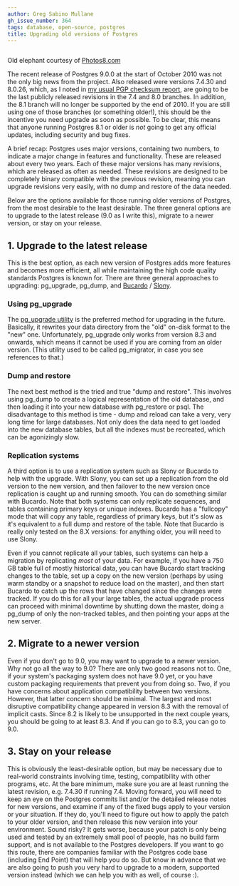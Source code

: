 ```yaml
---
author: Greg Sabino Mullane
gh_issue_number: 364
tags: database, open-source, postgres
title: Upgrading old versions of Postgres
---
```


[](upgrading-old-versions-of-postgres/image-0-big.jpeg)

<a href="/blog/2010/10/11/upgrading-old-versions-of-postgres/image-0-big.jpeg" onblur="try {parent.deselectBloggerImageGracefully();} catch(e) {}"><img alt="" border="0" id="BLOGGER_PHOTO_ID_5526807649435102418" src="/blog/2010/10/11/upgrading-old-versions-of-postgres/image-0.jpeg"/></a>

Old elephant courtesy of [Photos8.com](http://photos8.com)

The recent release of Postgres 9.0.0 at the start of October 2010 was not the only big news from the project. Also released were versions 7.4.30 and 8.0.26, which, as I noted in [my usual PGP checksum report](http://www.gtsm.com/postgres_sigs.html), are going to be the last publicly released revisions in the 7.4 and 8.0 branches. In addition, the 8.1 branch will no longer be supported by the end of 2010. If you are still using one of those branches (or something older!), this should be the incentive you need upgrade as soon as possible. To be clear, this means that anyone running Postgres 8.1 or older is *not* going to get any official updates, including security and bug fixes.

A brief recap: Postgres uses major versions, containing two numbers, to indicate a major change in features and functionality. These are released about every two years. Each of these major versions has many revisions, which are released as often as needed. These revisions are designed to be completely binary compatible with the previous revision, meaning you can upgrade revisions very easily, with no dump and restore of the data needed.

Below are the options available for those running older versions of Postgres, from the most desirable to the least desirable. The three general options are to upgrade to the latest release (9.0 as I write this), migrate to a newer version, or stay on your release.

## 1. Upgrade to the latest release

This is the best option, as each new version of Postgres adds more features and becomes more efficient, all while maintaining the high code quality standards Postgres is known for. There are three general approaches to upgrading: pg_upgrade, pg_dump, and [Bucardo](http://bucardo.org/wiki/Bucardo) / [Slony](http://slony.info/).

### Using pg_upgrade

The [pg_upgrade utility](http://www.postgresql.org/docs/current/static/pgupgrade.html) is the preferred method for upgrading in the future. Basically, it rewrites your data directory from the "old" on-disk format to the "new" one. Unfortunately, pg_upgrade only works from version 8.3 and onwards, which means it cannot be used if you are coming from an older version. (This utility used to be called pg_migrator, in case you see references to that.)

### Dump and restore

The next best method is the tried and true "dump and restore". This involves using pg_dump to create a logical representation of the old database, and then loading it into your new database with pg_restore or psql. The disadvantage to this method is time - dump and reload can take a very, very long time for large databases. Not only does the data need to get loaded into the new database tables, but all the indexes must be recreated, which can be agonizingly slow.

### Replication systems

A third option is to use a replication system such as Slony or Bucardo to help with the upgrade. With Slony, you can set up a replication from the old version to the new version, and then failover to the new version once replication is caught up and running smooth. You can do something similar with Bucardo. Note that both systems can only replicate sequences, and tables containing primary keys or unique indexes. Bucardo has a "fullcopy" mode that will copy any table, regardless of primary keys, but it's slow as it's equivalent to a full dump and restore of the table. Note that Bucardo is really only tested on the 8.X versions: for anything older, you will need to use Slony.

Even if you cannot replicate all your tables, such systems can help a migration by replicating *most* of your data. For example, if you have a 750 GB table full of mostly historical data, you can have Bucardo start tracking changes to the table, set up a copy on the new version (perhaps by using warm standby or a snapshot to reduce load on the master), and then start Bucardo to catch up the rows that have changed since the changes were tracked. If you do this for all your large tables, the actual upgrade process can proceed with minimal downtime by shutting down the master, doing a pg_dump of only the non-tracked tables, and then pointing your apps at the new server.

## 2. Migrate to a newer version

Even if you don't go to 9.0, you may want to upgrade to a newer version. Why not go all the way to 9.0? There are only two good reasons not to. One, if your system's packaging system does not have 9.0 yet, or you have custom packaging requirements that prevent you from doing so. Two, if you have concerns about application compatibility between two versions. However, that latter concern should be minimal. The largest and most disruptive compatibility change appeared in version 8.3 with the removal of implicit casts. Since 8.2 is likely to be unsupported in the next couple years, you should be going to at least 8.3. And if you can go to 8.3, you can go to 9.0.

## 3. Stay on your release

This is obviously the least-desirable option, but may be necessary due to real-world constraints involving time, testing, compatibility with other programs, etc. At the bare minimum, make sure you are at least running the latest revision, e.g. 7.4.30 if running 7.4. Moving forward, you will need to keep an eye on the Postgres commits list and/or the detailed release notes for new versions, and examine if any of the fixed bugs apply to your version or your situation. If they do, you'll need to figure out how to apply the patch to your older version, and then release this new version into your environment. Sound risky? It gets worse, because your patch is only being used and tested by an extremely small pool of people, has no build farm support, and is not available to the Postgres developers. If you want to go this route, there are companies familiar with the Postgres code base (including End Point) that will help you do so. But know in advance that we are also going to push you very hard to upgrade to a modern, supported version instead (which we can help you with as well, of course :).


